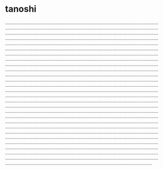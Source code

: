 # tanoshi

...........................................................................................................................................................................................................................................................................................................................................................................................................................................................................................................................................................................................................................................................................................................................................................................................................................................................................................................................................................................................................................................................................................................................................................................................................................................................................................................................................................................................................................................................................................................................................................................................................................................................................................................................................................................................................................................................................................................................................................................................................................................................................................................................................................................................................................................................................................................................................................................................................................................................................................................................................................................................................................................................................................................................................................................................................................................................................................................................................................................................................................................................................................................................................................................................................................................................................................................................................................................................................................................................................................................................................................................................................